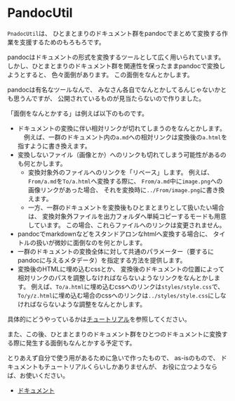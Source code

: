 # PandocUtil

`PnadocUtil`は、
ひとまとまりのドキュメント群をpandocでまとめて変換する作業を支援するためのもろもろです。

pandocはドキュメントの形式を変換するツールとして広く用いられています。
しかし、ひとまとまりのドキュメント群を関連性を保ったままpandocで変換しようとすると、
色々面倒があります。
この面倒をなんとかします。

pandocは有名なツールなんで、
みなさん各自でなんとかしてるんじゃないかとも思うんですが、
公開されているものが見当たらないので作りました。

「面倒をなんとかする」は例えば以下のものです。

* ドキュメントの変換に伴い相対リンクが切れてしまうのをなんとかします。
　例えば、一群のドキュメント内の`a.md`への相対リンクは変換後の`a.html`を指すように書き換えます。
* 変換しないファイル（画像とか）へのリンクも切れてしまう可能性があるのも何とかします。
    * 変換対象外のファイルへのリンクを「リベース」します。
      例えば、`From/a.md`を`To/a.html`へ変換する際に、
      `From/a.md`中に`image.png`への画像リンクがあった場合、
      それを変換時に`../From/image.png`に書き換えます。
    * 一方、一群のドキュメントを変換後もひとまとまりとして扱いたい場合は、
      変換対象外ファイルを出力フォルダへ単純コピーするモードも用意しています。
      この場合、これらファイルへのリンクは変更されません。
* pandocでmarkdownなどをスタンドアロンなhtmlへ変換する場合に、
  タイトルの扱いが微妙に面倒なのを何とかします。
* 一群のドキュメントの変換全体に対して共通のパラメーター（要するにpandocに与えるメタデータ）を指定する方法を提供します。
* 変換後のHTMLに埋め込むcssとか、
  変換後のドキュメントの位置によって相対リンクのパスを調整しなければならないようなリンクをなんとかします。
  例えば、`To/a.html`に埋め込むcssへのリンクは`styles/style.css`で、
  `To/y/z.html`に埋め込む場合のcssへのリンクは`../styles/style.css`にしなければならないような調整をなんとかします。

具体的にどうやっているかは[チュートリアル](Docs/Tutorial.ja.md)を参照してください。

また、この後、ひとまとまりのドキュメント群をひとつのドキュメントに変換する際に発生する面倒もなんとかする予定です。

とりあえず自分で使う用があるために急いで作ったもので、
as-isのもので、
ドキュメントもチュートリアルくらいしかありませんが、
お役に立つようならば、お使いください。

* [ドキュメント](Docs/README.ja.md)
